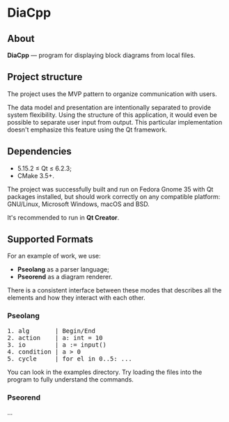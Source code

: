 # DiaCpp

## About
**DiaCpp** — program for displaying block diagrams from local files.

## Project structure
The project uses the MVP pattern to organize communication with users.

The data model and presentation are intentionally separated to provide system flexibility. 
Using the structure of this application, it would even be possible to separate user input from output. 
This particular implementation doesn't emphasize this feature using the Qt framework.

## Dependencies
* 5.15.2 ≤ Qt ≤ 6.2.3;
* CMake 3.5+.

The project was successfully built and run on Fedora Gnome 35 with Qt packages installed, 
but should work correctly on any compatible platform: GNU/Linux, Microsoft Windows, macOS and BSD.

It's recommended to run in **Qt Creator**.

## Supported Formats
For an example of work, we use:
* **Pseolang** as a parser language;
* **Pseorend** as a diagram renderer.

There is a consistent interface between these modes that 
describes all the elements and how they interact with each other.

### Pseolang
<pre>
1. alg       | Begin/End
2. action    | a: int = 10
3. io        | a := input()
4. condition | a > 0
5. cycle     | for el in 0..5: ...
</pre>

You can look in the examples directory. 
Try loading the files into the program to fully understand the commands.

### Pseorend
...
